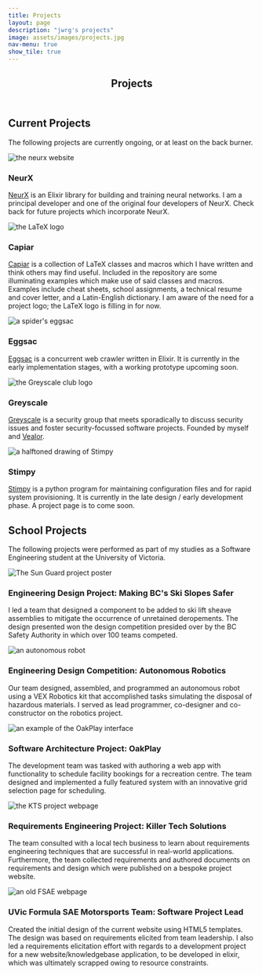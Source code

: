 ```yaml
---
title: Projects
layout: page
description: "jwrg's projects"
image: assets/images/projects.jpg
nav-menu: true
show_tile: true
---
```


<!-- Main -->
<div id="main" class="alt">

<!-- One -->
<section id="one">
	<div class="inner">
		<header class="major">
			<h1>Projects</h1>
		</header>

<!-- Content -->
<h2 id="content">Current Projects</h2>
<p>The following projects are currently ongoing, or at least on the back
burner.
</p>
<div class="row">
	<div class="6u 12u$(small)">
    <span class="image fit"><img src="assets/images/neurx.png" alt="the neurx website" /></span>
		<h3>NeurX</h3>
		<p><a href="https://neurx.github.io">NeurX</a> is an Elixir 
    library for building and training neural networks.  I am 
    a principal developer and one of the original four developers 
    of NeurX.  Check back for future projects which incorporate NeurX.
    </p>
	</div>
	<div class="6u$ 12u$(small)">
    <span class="image fit"><img src="assets/images/latex.png" alt="the LaTeX logo" /></span>
		<h3>Capiar</h3>
		<p><a href="https://github.com/jwrg/capiar">Capiar</a> is a 
    collection of LaTeX classes and macros which I have written 
    and think others may find useful.  Included in the repository 
    are some illuminating examples which make use of said 
    classes and macros.  Examples include cheat sheets, school 
    assignments, a technical resume and cover letter, and a 
    Latin-English dictionary.  I am aware of the need for a
    project logo; the LaTeX logo is filling in for now.
    </p>
	</div>
	<!-- Break -->
	<div class="4u 12u$(medium)">
    <span class="image fit"><img src="assets/images/eggsac.png" alt="a spider's eggsac" /></span>
		<h3>Eggsac</h3>
		<p><a href="https://github.com/jwrg/eggsac">Eggsac</a> is a 
    concurrent web crawler written in Elixir.  It is currently 
    in the early implementation stages, with a working prototype 
    upcoming soon.
    </p>
	</div>
	<div class="4u 12u$(medium)">
    <span class="image fit"><img src="assets/images/greyscale.png" alt="the Greyscale club logo" /></span>
		<h3>Greyscale</h3>
		<p><a href="#">Greyscale</a> is a security group that meets 
    sporadically to discuss security issues and foster 
    security-focussed software projects.  Founded by myself 
    and <a href="https://vealor.github.io/">Vealor</a>.
    </p>
	</div>
	<div class="4u$ 12u$(medium)">
    <span class="image fit"><img src="assets/images/stimpy.png" alt="a halftoned drawing of Stimpy" /></span>
		<h3>Stimpy</h3>
		<p><a href="https://github.com/jwrg/stimpy">Stimpy</a> is 
    a python program for maintaining configuration files and 
    for rapid system provisioning.  It is currently in the 
    late design / early development phase.  A project page 
    is to come soon.
    </p>
	</div>
</div>

<h2 id="content">School Projects</h2>
<p>The following projects were performed as part of my studies as a Software
Engineering student at the University of Victoria.
</p>
<div class="row">
	<div class="6u 12u$(small)">
    <span class="image fit"><img src="assets/images/Sun-Guard-Thumb.png" alt="The Sun Guard project poster" /></span>
		<h3>Engineering Design Project: Making BC's Ski Slopes Safer</h3>
		<p>I led a team that designed a component to be added to ski lift 
    sheave assemblies to mitigate the occurrence of unretained deropements.  
    The design presented won the design competition presided over by the 
    BC Safety Authority in which over 100 teams competed.
    </p>
	</div>
	<div class="6u$ 12u$(small)">
    <span class="image fit"><img src="assets/images/robot_thumb.jpg" alt="an autonomous robot" /></span>
		<h3>Engineering Design Competition: Autonomous Robotics</h3>
		<p>Our team designed, assembled, and programmed an autonomous 
    robot using a VEX Robotics kit that accomplished tasks simulating 
    the disposal of hazardous materials.  I served as lead programmer, 
    co-designer and co-constructor on the robotics project.</p>
	</div>
	<!-- Break -->
	<div class="4u 12u$(medium)">
    <span class="image fit"><img src="assets/images/oakplay.jpg" alt="an example of the OakPlay interface" /></span>
		<h3>Software Architecture Project: <strong>OakPlay</strong></h3>
		<p>The development team was tasked with authoring a web app with 
    functionality to schedule facility bookings for a recreation 
    centre. The team designed and implemented a fully featured 
    system with an innovative grid selection page for scheduling.
    </p>
	</div>
	<div class="4u 12u$(medium)">
    <span class="image fit"><img src="assets/images/kts2.png" alt="the KTS project webpage" /></span>
		<h3>Requirements Engineering Project: <strong>Killer Tech Solutions</strong></h3>
		<p>The team consulted with a local tech business to learn 
    about requirements engineering techniques that are successful 
    in real-world applications.  Furthermore, the team collected 
    requirements and authored documents on requirements and 
    design which were published on a bespoke project website.
    </p>
	</div>
	<div class="4u$ 12u$(medium)">
    <span class="image fit"><img src="assets/images/fsae3.png" alt="an old FSAE webpage" /></span>
		<h3>UVic Formula SAE Motorsports Team: Software Project Lead</h3>
		<p>Created the initial design of the current website using 
    HTML5 templates.  The design was based on requirements 
    elicited from team leadership.  I also led a requirements
    elicitation effort with regards to a
    development project for a new website/knowledgebase 
    application, to be developed in elixir, which was ultimately
    scrapped owing to resource constraints.
    </p>
	</div>

